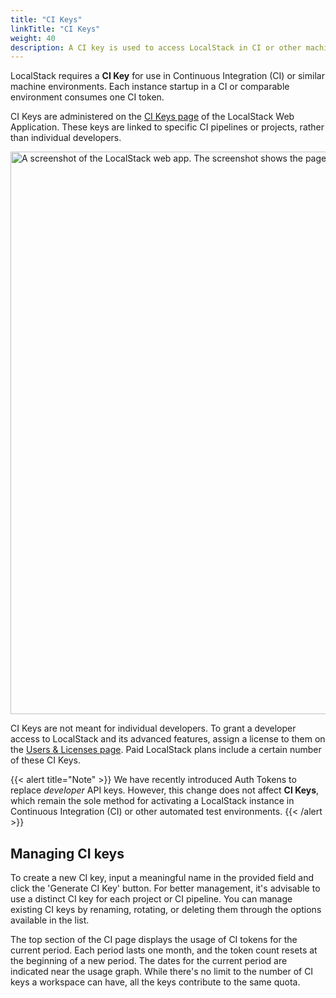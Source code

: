 ```yaml
---
title: "CI Keys"
linkTitle: "CI Keys"
weight: 40
description: A CI key is used to access LocalStack in CI or other machine environments.
---
```


LocalStack requires a **CI Key** for use in Continuous Integration (CI) or similar machine environments. Each instance startup in a CI or comparable environment consumes one CI token.

CI Keys are administered on the [CI Keys page](https://app.localstack.cloud/workspace/ci-keys) of the LocalStack Web Application. These keys are linked to specific CI pipelines or projects, rather than individual developers.

<img src="ci-keys.png" alt="A screenshot of the LocalStack web app. The screenshot shows the page to manage CI keys" title="CI keys page" width="900" />

CI Keys are not meant for individual developers. To grant a developer access to LocalStack and its advanced features, assign a license to them on the [Users & Licenses page](https://app.localstack.cloud/workspace/members). Paid LocalStack plans include a certain number of these CI Keys.

{{< alert title="Note" >}}
We have recently introduced Auth Tokens to replace _developer_ API keys. However, this change does not affect **CI Keys**, which remain the sole method for activating a LocalStack instance in Continuous Integration (CI) or other automated test environments.
{{< /alert >}}

## Managing CI keys

To create a new CI key, input a meaningful name in the provided field and click the 'Generate CI Key' button. For better management, it's advisable to use a distinct CI key for each project or CI pipeline. You can manage existing CI keys by renaming, rotating, or deleting them through the options available in the list.

The top section of the CI page displays the usage of CI tokens for the current period. Each period lasts one month, and the token count resets at the beginning of a new period. The dates for the current period are indicated near the usage graph. While there's no limit to the number of CI keys a workspace can have, all the keys contribute to the same quota.
